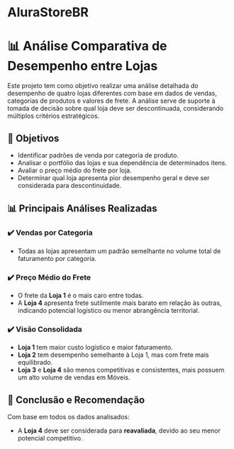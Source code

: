 # AluraStoreBR

# 📊 Análise Comparativa de Desempenho entre Lojas

Este projeto tem como objetivo realizar uma análise detalhada do desempenho de quatro lojas diferentes com base em dados de vendas, categorias de produtos e valores de frete. A análise serve de suporte à tomada de decisão sobre qual loja deve ser descontinuada, considerando múltiplos critérios estratégicos.


## 📌 Objetivos

- Identificar padrões de venda por categoria de produto.
- Analisar o portfólio das lojas e sua dependência de determinados itens.
- Avaliar o preço médio do frete por loja.
- Determinar qual loja apresenta pior desempenho geral e deve ser considerada para descontinuidade.

## 📊 Principais Análises Realizadas

### ✔️ Vendas por Categoria
- Todas as lojas apresentam um padrão semelhante no volume total de faturamento por categoria.

### ✔️ Preço Médio do Frete
- O frete da **Loja 1** é o mais caro entre todas.
- A **Loja 4** apresenta frete sutilmente mais barato em relação às outras, indicando potencial logístico ou menor abrangência territorial.

### ✔️ Visão Consolidada
- **Loja 1** tem maior custo logístico e maior faturamento.
- **Loja 2** tem desempenho semelhante à Loja 1, mas com frete mais equilibrado.
- **Loja 3** e **Loja 4** são menos competitivas e consistentes, mais possuem um alto volume de vendas em Móveis.

## 🧠 Conclusão e Recomendação

Com base em todos os dados analisados:
- A **Loja 4** deve ser considerada para **reavaliada**, devido ao seu menor potencial competitivo.
